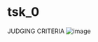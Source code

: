# tsk_0
JUDGING CRITERIA
![image](https://github.com/saumit123/tsk_0/assets/44917659/acac188d-c785-406a-b05a-5512cb3b008c)
